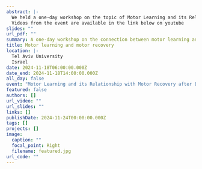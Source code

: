 ```yaml
---
abstract: |-
  We held a one-day workshop on the topic of Motor Learning and its Relationship with Motor Recovery after Brain Injury.
  Videos from the event are available in the link below on youtube
slides: ""
url_pdf: ""
summary: A one-day workshop on the connection between motor learning and motor recovery
title: Motor learning and motor recovery 
location: |-
  Tel Aviv University
  Israel
date: 2024-11-18T06:00:00.000Z
date_end: 2024-11-18T14:00:00.000Z
all_day: false
event: "Motor Learning and its Relationship with Motor Recovery after Brain Injury workshop"
featured: false
authors: []
url_video: ""
url_slides: ""
links: []
publishDate: 2024-11-24T00:00:00.000Z
tags: []
projects: []
image:
  caption: ""
  focal_point: Right
  filename: featured.jpg
url_code: ""
---
```


